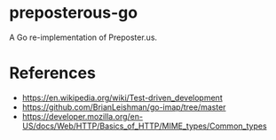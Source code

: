 # preposterous-go

A Go re-implementation of Preposter.us.

# References
* https://en.wikipedia.org/wiki/Test-driven_development
* https://github.com/BrianLeishman/go-imap/tree/master
* https://developer.mozilla.org/en-US/docs/Web/HTTP/Basics_of_HTTP/MIME_types/Common_types
